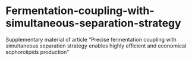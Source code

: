 # Fermentation-coupling-with-simultaneous-separation-strategy
Supplementary material of article “Precise fermentation coupling with simultaneous separation strategy enables highly efficient and economical sophorolipids production”
